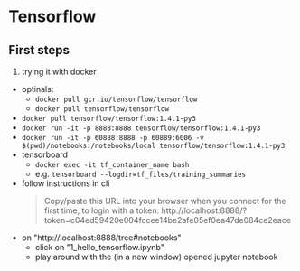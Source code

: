# Tensorflow

## First steps

1. trying it with docker
- optinals:
    - `docker pull gcr.io/tensorflow/tensorflow`
    - `docker pull tensorflow/tensorflow`
- `docker pull tensorflow/tensorflow:1.4.1-py3`
- `docker run -it -p 8888:8888 tensorflow/tensorflow:1.4.1-py3`
- `docker run -it -p 60888:8888 -p 60889:6006 -v $(pwd)/notebooks:/notebooks/local tensorflow/tensorflow:1.4.1-py3`
- tensorboard
    - `docker exec -it tf_container_name bash`
    - e.g. `tensorboard --logdir=tf_files/training_summaries`
- follow instructions in cli
    > Copy/paste this URL into your browser when you connect for the first time,
    to login with a token:
        http://localhost:8888/?token=c04ed59420e004fccee14be2afe05ef0ea47de084ce2eace
- on "http://localhost:8888/tree#notebooks"
    - click on "1_hello_tensorflow.ipynb"
    - play around with the (in a new window) opened jupyter notebook
